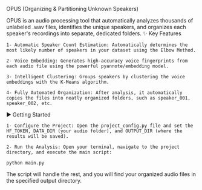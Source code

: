 OPUS (Organizing & Partitioning Unknown Speakers)

OPUS is an audio processing tool that automatically analyzes thousands of unlabeled .wav files, identifies the unique speakers, and organizes each speaker's recordings into separate, dedicated folders.
✨ Key Features

    1- Automatic Speaker Count Estimation: Automatically determines the most likely number of speakers in your dataset using the Elbow Method.

    2- Voice Embedding: Generates high-accuracy voice fingerprints from each audio file using the powerful pyannote/embedding model.

    3- Intelligent Clustering: Groups speakers by clustering the voice embeddings with the K-Means algorithm.

    4- Fully Automated Organization: After analysis, it automatically copies the files into neatly organized folders, such as speaker_001, speaker_002, etc.

▶️ Getting Started

    1- Configure the Project: Open the project_config.py file and set the HF_TOKEN, DATA_DIR (your audio folder), and OUTPUT_DIR (where the results will be saved).

    2- Run the Analysis: Open your terminal, navigate to the project directory, and execute the main script:

    python main.py

The script will handle the rest, and you will find your organized audio files in the specified output directory.
